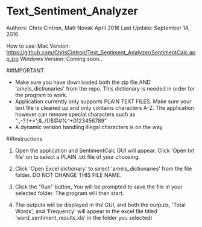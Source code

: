 # Text_Sentiment_Analyzer

Authors: Chris Cintron, Matt Novak
April 2016
Last Update: September 14, 2016

How to use:
Mac Version: https://github.com/ChrisCintron/Text_Sentiment_Analyzer/SentimentCalc.app.zip
Windows Version: Coming soon..

##IMPORTANT
- Make sure you have downloaded both the zip file AND 'amels_dictionaries' from the repo. This dictionary is needed in order for the program to work.
- Application currently only supports PLAIN TEXT FILES. Make sure your text file is cleaned up and only contains characters   A-Z. The application however can remove special characters such as ".,-?:!+=';&_/\()$@#%^*0123456789"
- A dynamic version handling illegal characters is on the way.


##Instructions

1. Open the application and SentimentCalc GUI will appear. Click 'Open txt file' on to select a PLAIN .txt file of your choosing.

2. Click 'Open Excel dictionary' to select 'amels_dictionaries' from the file folder. DO NOT CHANGE THIS FILE NAME.

3. Click the "Run" button, You will be prompted to save the file in your selected folder. The program will then start.

4. The outputs will be displayed in the GUI, and both the outputs, 'Total Words', and 'Frequency' will appear in the excel file titled 'word_sentiment_results.xls' in the folder you selected)




